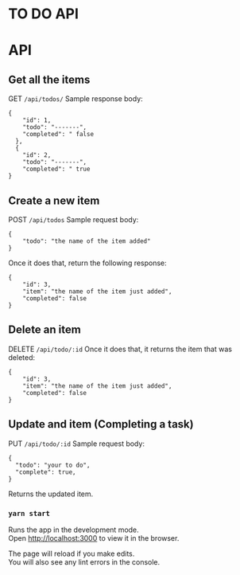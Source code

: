 # TO DO API

# API

## Get all the items

GET `/api/todos/`
Sample response body:

```
{
    "id": 1,
    "todo": "-------",
    "completed": " false
  },
  {
    "id": 2,
    "todo": "-------",
    "completed": " true
}
```

## Create a new item

POST `/api/todos`
Sample request body:

```
{
    "todo": "the name of the item added"
}
```

Once it does that, return the following response:

```
{
    "id": 3,
    "item": "the name of the item just added",
    "completed": false
}
```

## Delete an item

DELETE `/api/todo/:id`
Once it does that, it returns the item that was deleted:

```
{
    "id": 3,
    "item": "the name of the item just added",
    "completed": false
}
```

## Update and item (Completing a task)

PUT `/api/todo/:id`
Sample request body:

```
{
  "todo": "your to do",
  "complete": true,
}
```

Returns the updated item.

### `yarn start`

Runs the app in the development mode.<br />
Open [http://localhost:3000](http://localhost:3000) to view it in the browser.

The page will reload if you make edits.<br />
You will also see any lint errors in the console.
